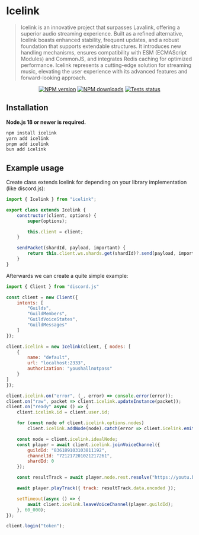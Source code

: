 # Icelink

> Icelink is an innovative project that surpasses Lavalink, offering a superior audio streaming experience. Built as a refined alternative, Icelink boasts enhanced stability, frequent updates, and a robust foundation that supports extendable structures. It introduces new handling mechanisms, ensures compatibility with ESM (ECMAScript Modules) and CommonJS, and integrates Redis caching for optimized performance. Icelink represents a cutting-edge solution for streaming music, elevating the user experience with its advanced features and forward-looking approach.

<div align="center">
    <a href="https://www.npmjs.com/package/icelink"><img src="https://img.shields.io/npm/v/icelink.svg?maxAge=3600" alt="NPM version" ><a/>
    <a href="https://www.npmjs.com/package/icelink"><img src="https://img.shields.io/npm/dt/icelink.svg?maxAge=3600" alt="NPM downloads" /></a>
    <a href="https://github.com/stegripe/icelink/actions"><img src="https://github.com/stegripe/icelink/actions/workflows/test.yml/badge.svg" alt="Tests status" /></a>
</div>

## Installation

**Node.js 18 or newer is required.**

```sh
npm install icelink
yarn add icelink
pnpm add icelink
bun add icelink
```

## Example usage

Create class extends Icelink for depending on your library implementation (like discord.js):

```js
import { Icelink } from "icelink";

export class extends Icelink {
    constructor(client, options) {
        super(options);

        this.client = client;
    }

    sendPacket(shardId, payload, important) {
		return this.client.ws.shards.get(shardId)?.send(payload, important);
	}
}
```

Afterwards we can create a quite simple example:

```js
import { Client } from "discord.js"

const client = new Client({
    intents: [
		"Guilds",
		"GuildMembers",
		"GuildVoiceStates",
		"GuildMessages"
	]
});

client.icelink = new Icelink(client, { nodes: [
    {
        name: "default",
        url: "localhost:2333",
        authorization: "youshallnotpass"
    }
]
});

client.icelink.on("error", (_, error) => console.error(error));
client.on("raw", packet => client.icelink.updateInstance(packet));
client.on("ready" async () => {
    client.icelink.id = client.user.id;

    for (const node of client.icelink.options.nodes)
		client.icelink.addNode(node).catch(error => client.icelink.emit("error", node.name, error));

    const node = client.icelink.idealNode;
    const player = await client.icelink.joinVoiceChannel({
        guildId: "836189103103811192",
        channelId: "721217201021217261",
        shardId: 0
    });

    const resultTrack = await player.node.rest.resolve("https://youtu.be/QAAap0ceNbo");

    await player.playTrack({ track: resultTrack.data.encoded });

    setTimeout(async () => {
        await client.icelink.leaveVoiceChannel(player.guildId);
    }, 60_000);
});

client.login("token");
```
